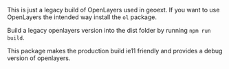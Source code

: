 This is just a legacy build of OpenLayers used in geoext. If you want to use OpenLayers the intended way install the `ol` package.

Build a legacy openlayers version into the dist folder by running `npm run build`.

This package makes the production build ie11 friendly and provides a debug version of openlayers.
